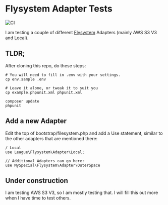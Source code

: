 # Flysystem Adapter Tests

![CI](https://github.com/greenbicycle/flysystem-adapter-tests/workflows/CI/badge.svg)


I am testing a couple of different [Flysystem](http://flysystem.thephpleague.com/) Adapters (mainly AWS S3 V3 and Local).

## TLDR;

After cloning this repo, do these steps:

```
# You will need to fill in .env with your settings.
cp env.sample .env

# Leave it alone, or tweak it to suit you
cp example.phpunit.xml phpunit.xml

composer update
phpunit

```

## Add a new Adapter

Edit the top of bootstrap/filesystem.php and add a Use statement, similar to
the other adapters that are mentioned there:

```
/ Local
use League\Flysystem\Adapter\Local;

// Additional Adapters can go here:
use MySpecial\Flysystem\Adapter\OuterSpace
```

## Under construction

I am testing AWS S3 V3, so I am mostly testing that. I will fill this out more when I have time to test others. 
